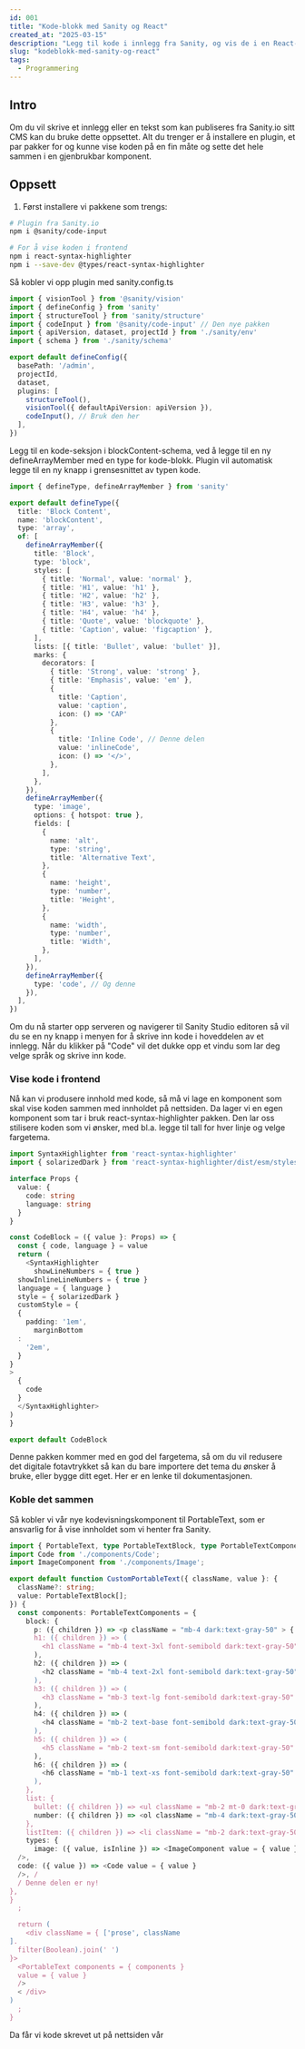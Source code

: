 ```yaml
---
id: 001
title: "Kode-blokk med Sanity og React"
created_at: "2025-03-15"
description: "Legg til kode i innlegg fra Sanity, og vis de i en React-komponent"
slug: "kodeblokk-med-sanity-og-react"
tags:
  - Programmering
---
```


## Intro

Om du vil skrive et innlegg eller en tekst som kan publiseres fra Sanity.io sitt CMS kan du bruke dette oppsettet. Alt
du trenger er å installere en plugin, et par pakker for og kunne vise koden på en fin måte og sette det hele sammen i en
gjenbrukbar komponent.

## Oppsett

1. Først installere vi pakkene som trengs:

```bash
# Plugin fra Sanity.io
npm i @sanity/code-input

# For å vise koden i frontend
npm i react-syntax-highlighter 
npm i --save-dev @types/react-syntax-highlighter
```

Så kobler vi opp plugin med sanity.config.ts

```typescript
import { visionTool } from '@sanity/vision'
import { defineConfig } from 'sanity'
import { structureTool } from 'sanity/structure'
import { codeInput } from '@sanity/code-input' // Den nye pakken
import { apiVersion, dataset, projectId } from './sanity/env'
import { schema } from './sanity/schema'

export default defineConfig({
  basePath: '/admin',
  projectId,
  dataset,
  plugins: [
    structureTool(),
    visionTool({ defaultApiVersion: apiVersion }),
    codeInput(), // Bruk den her
  ],
})
```

Legg til en kode-seksjon i blockContent-schema, ved å legge til en ny defineArrayMember med en type for kode-blokk.
Plugin vil automatisk legge til en ny knapp i grensesnittet av typen kode.

```typescript
import { defineType, defineArrayMember } from 'sanity'

export default defineType({
  title: 'Block Content',
  name: 'blockContent',
  type: 'array',
  of: [
    defineArrayMember({
      title: 'Block',
      type: 'block',
      styles: [
        { title: 'Normal', value: 'normal' },
        { title: 'H1', value: 'h1' },
        { title: 'H2', value: 'h2' },
        { title: 'H3', value: 'h3' },
        { title: 'H4', value: 'h4' },
        { title: 'Quote', value: 'blockquote' },
        { title: 'Caption', value: 'figcaption' },
      ],
      lists: [{ title: 'Bullet', value: 'bullet' }],
      marks: {
        decorators: [
          { title: 'Strong', value: 'strong' },
          { title: 'Emphasis', value: 'em' },
          {
            title: 'Caption',
            value: 'caption',
            icon: () => 'CAP'
          },
          {
            title: 'Inline Code', // Denne delen
            value: 'inlineCode',
            icon: () => '</>',
          },
        ],
      },
    }),
    defineArrayMember({
      type: 'image',
      options: { hotspot: true },
      fields: [
        {
          name: 'alt',
          type: 'string',
          title: 'Alternative Text',
        },
        {
          name: 'height',
          type: 'number',
          title: 'Height',
        },
        {
          name: 'width',
          type: 'number',
          title: 'Width',
        },
      ],
    }),
    defineArrayMember({
      type: 'code', // Og denne
    }),
  ],
})
```

Om du nå starter opp serveren og navigerer til Sanity Studio editoren så vil du se en ny knapp i menyen for å skrive inn
kode i hoveddelen av et innlegg.
Når du klikker på "Code" vil det dukke opp et vindu som lar deg velge språk og skrive inn kode.

### Vise kode i frontend

Nå kan vi produsere innhold med kode, så må vi lage en komponent som skal vise koden sammen med innholdet på nettsiden.
Da lager vi en egen komponent som tar i bruk react-syntax-highlighter pakken. Den lar oss stilisere koden som vi ønsker,
med bl.a. legge til tall for hver linje og velge fargetema.

```typescript
import SyntaxHighlighter from 'react-syntax-highlighter'
import { solarizedDark } from 'react-syntax-highlighter/dist/esm/styles/hljs'

interface Props {
  value: {
    code: string
    language: string
  }
}

const CodeBlock = ({ value }: Props) => {
  const { code, language } = value
  return (
    <SyntaxHighlighter
      showLineNumbers = { true }
  showInlineLineNumbers = { true }
  language = { language }
  style = { solarizedDark }
  customStyle = {
  {
    padding: '1em',
      marginBottom
  :
    '2em',
  }
}
>
  {
    code
  }
  </SyntaxHighlighter>
)
}

export default CodeBlock

```

Denne pakken kommer med en god del fargetema, så om du vil redusere det digitale fotavtrykket så kan du bare importere
det tema du ønsker å bruke, eller bygge ditt eget. Her er en lenke til dokumentasjonen.

### Koble det sammen

Så kobler vi vår nye kodevisningskomponent til PortableText, som er ansvarlig for å vise innholdet som vi henter fra
Sanity.

```typescript
import { PortableText, type PortableTextBlock, type PortableTextComponents } from 'next-sanity';
import Code from './components/Code';
import ImageComponent from './components/Image';

export default function CustomPortableText({ className, value }: {
  className?: string;
  value: PortableTextBlock[];
}) {
  const components: PortableTextComponents = {
    block: {
      p: ({ children }) => <p className = "mb-4 dark:text-gray-50" > { children } < /p>,
      h1: ({ children }) => (
        <h1 className = "mb-4 text-3xl font-semibold dark:text-gray-50" > { children } < /h1>
      ),
      h2: ({ children }) => (
        <h2 className = "mb-4 text-2xl font-semibold dark:text-gray-50" > { children } < /h2>
      ),
      h3: ({ children }) => (
        <h3 className = "mb-3 text-lg font-semibold dark:text-gray-50" > { children } < /h3>
      ),
      h4: ({ children }) => (
        <h4 className = "mb-2 text-base font-semibold dark:text-gray-50" > { children } < /h4>
      ),
      h5: ({ children }) => (
        <h5 className = "mb-2 text-sm font-semibold dark:text-gray-50" > { children } < /h5>
      ),
      h6: ({ children }) => (
        <h6 className = "mb-1 text-xs font-semibold dark:text-gray-50" > { children } < /h6>
      ),
    },
    list: {
      bullet: ({ children }) => <ul className = "mb-2 mt-0 dark:text-gray-50" > { children } < /ul>,
      number: ({ children }) => <ol className = "mb-4 dark:text-gray-50" > { children } < /ol>,
    },
    listItem: ({ children }) => <li className = "mb-2 dark:text-gray-50" > { children } < /li>,
    types: {
      image: ({ value, isInline }) => <ImageComponent value = { value } isInline = { isInline }
  />,
  code: ({ value }) => <Code value = { value }
  />, /
  / Denne delen er ny!
},
}
  ;

  return (
    <div className = { ['prose', className
].
  filter(Boolean).join(' ')
}>
  <PortableText components = { components }
  value = { value }
  />
  < /div>
)
  ;
}
```

Da får vi kode skrevet ut på nettsiden vår